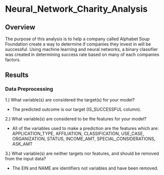 # Neural_Network_Charity_Analysis

## Overview 
The purpose of this analysis is to help a company called Alphabet Soup Foundation create a way to determine if companies they invest in will be successful. Using machine learning and neural networks, a binary classifier was created in determining success rate based on many of each companies factors. 

## Results 
### Data Preprocessing
1.) What variable(s) are considered the target(s) for your model?
- The predicted outcome is our target (IS_SUCCESSFUL column).

2.) What variable(s) are considered to be the features for your model?
- All of the variables used to make a prediction are the features which are: APPLICATION_TYPE, AFFILIATION, CLASSIFICATION, USE_CASE, ORGANIZATION, STATUS, INCOME_AMT, SPECIAL_CONSIDERATIONS, ASK_AMT

3.) What variable(s) are neither targets nor features, and should be removed from the input data?
- The EIN and NAME are identifiers not variables and have been removed. 
